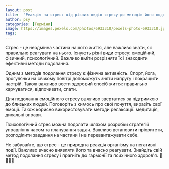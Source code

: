 ```yaml
---
layout: post
title:  "Реакція на стрес: від різних видів стресу до методів його подолання."
author: psy
categories: [Терміни]
image: https://images.pexels.com/photos/6933310/pexels-photo-6933310.jpeg?auto=compress&cs=tinysrgb&fit=crop&h=627&w=1200
tags: 
---
```


Стрес - це неодмінна частина нашого життя, але важливо знати, як правильно реагувати на нього. Існують різні види стресу: емоційний, фізичний, психологічний. Важливо вміти розрізняти їх і знаходити ефективні методи подолання.

Одним з методів подолання стресу є фізична активність. Спорт, йога, прогулянки на свіжому повітрі допоможуть зняти напругу і покращити настрій. Також важливо вести здоровий спосіб життя: правильно харчуватися, відпочивати, спати.

Для подолання емоційного стресу важливо звертатися за підтримкою до близьких людей. Поговоріть з кимось про свої почуття, виразіть свої емоції. Також корисно використовувати методи релаксації: медитація, дихальні вправи.

Психологічний стрес можна подолати шляхом розробки стратегій управління часом та планування задач. Важливо встановити пріоритети, розподілити завдання на частини і не перевантажувати себе.

Не забувайте, що стрес - це природна реакція організму на негативні події. Важливо вчасно виявляти його та вчасно реагувати. Знайдіть свій метод подолання стресу і прагніть до гармонії та психічного здоров'я. 🌿🧘‍♂️🌸


